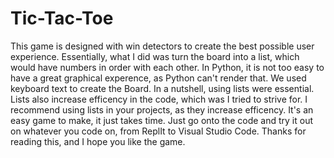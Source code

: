 # Tic-Tac-Toe
This game is designed with win detectors to create the best possible user experience. Essentially, what I did was turn the board into a list, which would have numbers in order with each other. In Python, it is not too easy to have a great graphical experence, as Python can't render that. We used keyboard text to create the Board. In a nutshell, using lists were essential. Lists also increase efficency in the code, which was I tried to strive for. I recommend using lists in your projects, as they increase efficency. It's an easy game to make, it just takes time. Just go onto the code and try it out on whatever you code on, from ReplIt to Visual Studio Code. Thanks for reading this, and I hope you like the game.
